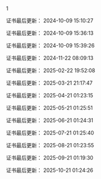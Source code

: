 1

证书最后更新： 2024-10-09 15:10:27

证书最后更新： 2024-10-09 15:36:13

证书最后更新： 2024-10-09 15:39:26

证书最后更新： 2024-11-22 08:09:13

证书最后更新： 2025-02-22 19:52:08

证书最后更新： 2025-03-21 21:17:47

证书最后更新： 2025-04-21 01:23:15

证书最后更新： 2025-05-21 01:25:51

证书最后更新： 2025-06-21 01:24:31

证书最后更新： 2025-07-21 01:25:40

证书最后更新： 2025-08-21 01:23:55

证书最后更新： 2025-09-21 01:19:30

证书最后更新： 2025-10-21 01:24:26
